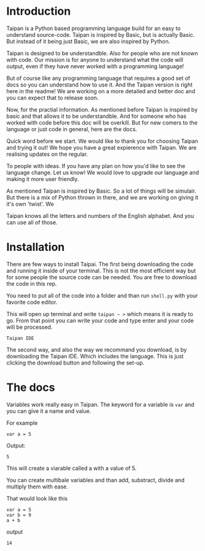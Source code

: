 # Introduction
Taipan is a Python based programming language build for an easy to understand source-code. Taipan is inspired by Basic, but is actually Basic. But instead of it being just Basic, we are also inspired by Python. 

Taipan is designed to be understandble. Also for people who are not known with code. Our mission is for anyone to understand what the code will output, even if they have never worked with a programming language!

But of course like any programming language that requires a good set of docs so you can understand how to use it. And the Taipan version is right here in the readme! We are working on a more detailed and better doc and you can expect that to release soon. 

Now, for the practial information. As mentioned before Taipan is inspired by basic and that allows it to be understandble. And for someone who has worked with code before this doc will be overkill. But for new comers to the language or just code in general, here are the docs.

Quick word before we start. We would like to thank you for choosing Taipan and trying it out! We hope you have a great expierence with Taipan. We are realising updates on the regular. 

To people with ideas. If you have any plan on how you'd like to see the language change. Let us know! We would love to upgrade our language and making it more user friendly.

As mentioned Taipan is inspired by Basic. So a lot of things will be simulair. But there is a mix of Python thrown in there, and we are working on giving it it's own 'twist'. We 

Taipan knows all the letters and numbers of the English alphabet. And you can use all of those.

# Installation

There are few ways to install Taipai. The first being downloading the code and running it inside of your terminal. This is not the most efficient way but for some people the source code can be needed. You are free to download the code in this rep.

You need to put all of the code into a folder and than run `shell.py` with your favorite code editor.

This will open up terminal and write `taipan ~ >` which means it is ready to go. From that point you can write your code and type enter and your code will be processed.

`Taipan IDE` 

The second way, and also the way we recommand you download, is by downloading the Taipan IDE. Which includes the language. This is just clicking the download button and following the set-up. 

# The docs

Variables work really easy in Taipan. The keyword for a variable is `var` and you can give it a name and value. 

For example 
```
var a = 5
```
Output:
```
5
```

This will create a viarable called a with a value of 5.

You can create multibale variables and than add, substract, divide and multiply them with ease.

That would look like this
```
var a = 5
var b = 9
a + b
```
output
```
14
```



